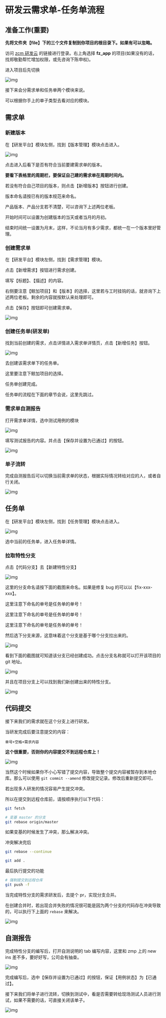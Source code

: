 # 研发云需求单-任务单流程

## 准备工作(重要)

**先将文件夹【file】下的三个文件复制到你项目的根目录下。如果有可以忽略。**

访问 [zcm 研发云](https://dev.iwhalecloud.com/portal/main.html?portalId=3&projectId=562574) 的链接进行登录。右上角选择 **fz_app** 的项目(如果没有的话，找郑敬勤帮忙增加权限，或先咨询下陈申权)。

进入项目后先切换

![img](./img/z1.jpg)

接下来会分需求单和任务单两个模块来说。

可以根据你手上的单子类型去看对应的模块。

## 需求单

### 新建版本

在【研发平台】模块左侧，找到【版本管理】模块点击进入。

![img](./img/z2.jpg)

点击进入后看下是否有符合当前要建需求单的版本。

**要看下表格里的周期栏，要保证自己建的需求单在周期时间内。**

若没有符合自己项目的版本，则点击【新增版本】按钮进行创建。

版本命名请按已有的版本规范来命名。

产品版本、产品分支若不清楚，可以咨询下上述两位老板。

开始时间可以设置为创建版本的当天或者当月的月初。

结束时间统一设置为月末，这样，不论当月有多少需求，都统一在一个版本里好管理。

### 创建需求单

在【研发平台】模块左侧，找到【需求管理】模块。

点击【新增需求】按钮进行需求创建。

填写【标题】、【描述】的内容。

右侧要注意【鲸加项目】和【版本】的选择，这里若与工时挂钩的话，就咨询下上述两位老板。剩余的内容就按默认来处理即可。

点击【保存】按钮即可创建需求单。

![img](./img/z3.jpg)

### 创建任务单(研发单)

找到当前创建的需求，点击详情进入需求单详情页，点击【新增任务】按钮。

![img](./img/z4.jpg)

去创建该需求单下的任务单。

这里要注意下鲸加项目的选择。

任务单创建完成。

任务单的流程在下面的章节会说，这里先跳过。

### 需求单自测报告

打开需求单详情，选中测试用例的模块

![img](./img/z14.jpg)

填写测试报告的内容。并点击【保存并设置为已通过】的按钮。

![img](./img/z15.jpg)

### 单子流转

完成自测报告后可以切换当前需求单的状态，根据实际情况转给对应的人，或者自行关闭。

![img](./img/z16.jpg)

## 任务单

在【研发平台】模块左侧，找到【任务管理】模块点击进入。

![img](./img/z5.jpg)

选中当前的任务单，进入任务单详情。

### 拉取特性分支

点击【代码分支】去【新建特性分支】

![img](./img/z6.jpg)

这里的分支命名请按下面的截图来命名。如果是修复 bug 的可以以【fix-xxx-xxx】。

这里注意下命名的单号是任务单的单号！

这里注意下命名的单号是任务单的单号！

这里注意下命名的单号是任务单的单号！

然后选下分支来源，这意味着这个分支是基于哪个分支拉出来的。

![img](./img/z7.jpg)

看到下面的截图就可知道该分支已经创建成功。点击分支名称就可以打开该项目的 git 地址。

![img](./img/z8.jpg)

并且在项目分支上可以找到我们新创建出来的特性分支。

![img](./img/z9.jpg)

## 代码提交

接下来我们的需求就在这个分支上进行研发。

当研发完成后要注意提交的内容：

`单号+空格+需求内容`

**这个很重要，否则你的内容提交不到远程仓库上！**

![img](./img/z10.jpg)

当然这个时候如果你不小心写错了提交内容，导致整个提交内容被暂存到本地仓库。那么可以使用 `git commit --amend` 修改提交记录。修改后重新提交即可。

若出现多人研发的情况容易产生提交冲突。

所以在提交到远程仓库前，请按顺序执行以下代码：

```bash
git fetch

# 变基 master 的分支
git rebase origin/master
```

如果变基的时候发生了冲突，那么解决冲突。

冲突解决完后

```bash
git rebase --continue

git add .
```

最后执行提交的功能

```bash
# 强制提交到远程仓库
git push -f
```

当完成特性分支的需求研发后，去提个 pr，实现分支合并。

在创建合并时，若出现合并失败的情况很可能是因为两个分支的代码存在冲突导致的，可以执行下上面的 `rebase` 来解决。

![img](./img/z11.jpg)

## 自测报告

完成特性分支的编写后，打开自测说明的 tab 编写内容，这里和 zmp 上的 new ins 差不多，要好好写，公司会有抽查。

![img](./img/z12.jpg)

完成编写后，选中【保存并设置为已通过】的按钮，保证【用例状态】为【已通过】。

接下来我们将单子进行流转，切换到测试中，看是否需要转给现场测试人员进行测试，如果不需要的话，可直接关闭该单子。

![img](./img/z13.jpg)
